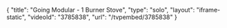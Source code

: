 {
    "title": "Going Modular - 1 Burner Stove",
    "type": "solo",
    "layout": "iframe-static",
    "videoId": "3785838",
    "url": "\/tvpembed\/3785838"
}